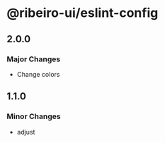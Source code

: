 # @ribeiro-ui/eslint-config

## 2.0.0

### Major Changes

- Change colors

## 1.1.0

### Minor Changes

- adjust
